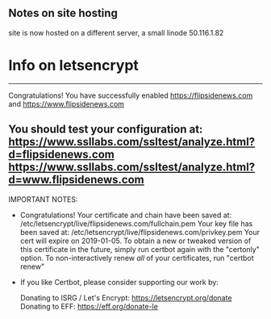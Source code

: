 
## Notes on site hosting

site is now hosted on a different server, a small linode
50.116.1.82


# Info on letsencrypt

-------------------------------------------------------------------------------
Congratulations! You have successfully enabled https://flipsidenews.com and
https://www.flipsidenews.com

You should test your configuration at:
https://www.ssllabs.com/ssltest/analyze.html?d=flipsidenews.com
https://www.ssllabs.com/ssltest/analyze.html?d=www.flipsidenews.com
-------------------------------------------------------------------------------

IMPORTANT NOTES:
 - Congratulations! Your certificate and chain have been saved at:
   /etc/letsencrypt/live/flipsidenews.com/fullchain.pem
   Your key file has been saved at:
   /etc/letsencrypt/live/flipsidenews.com/privkey.pem
   Your cert will expire on 2019-01-05. To obtain a new or tweaked
   version of this certificate in the future, simply run certbot again
   with the "certonly" option. To non-interactively renew *all* of
   your certificates, run "certbot renew"
 - If you like Certbot, please consider supporting our work by:

   Donating to ISRG / Let's Encrypt:   https://letsencrypt.org/donate
   Donating to EFF:                    https://eff.org/donate-le
